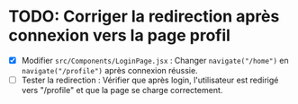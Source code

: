 # TODO: Corriger la redirection après connexion vers la page profil

- [x] Modifier `src/Components/LoginPage.jsx` : Changer `navigate("/home")` en `navigate("/profile")` après connexion réussie.
- [ ] Tester la redirection : Vérifier que après login, l'utilisateur est redirigé vers "/profile" et que la page se charge correctement.
